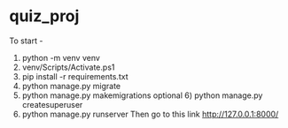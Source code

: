 # quiz_proj
To start -
1) python -m venv venv
2) venv/Scripts/Activate.ps1
3) pip install -r requirements.txt
4) python manage.py migrate   
5) python manage.py makemigrations
optional 6) python manage.py createsuperuser
7) python manage.py runserver
Then go to this link http://127.0.0.1:8000/
